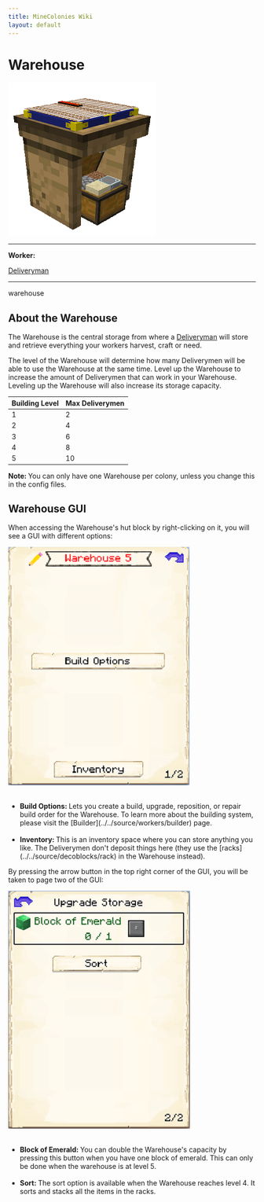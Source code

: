 ```yaml
---
title: MineColonies Wiki
layout: default
---
```

# Warehouse

<div class="infobox box text-center">
    <img src="../../assets/images/buildings/warehouse.png" alt="Warehouse's Hut" />
    <hr />
    <div class="row section-text text-left">
        <div class="col">
        <p><strong>Worker:</strong></p>
        </div>
        <div class="col">
        <p><a href="../workers/deliveryman">Deliveryman</a></p>
        </div>
    </div>
    <hr />
    <recipe>warehouse</recipe>
</div>

## About the Warehouse

The Warehouse is the central storage from where a [Deliveryman](../../source/workers/deliveryman) will store and retrieve everything your workers harvest, craft or need.

The level of the Warehouse will determine how many Deliverymen will be able to use the Warehouse at the same time. Level up the Warehouse to increase the amount of Deliverymen that can work in your Warehouse. Leveling up the Warehouse will also increase its storage capacity.

| Building Level | Max Deliverymen |
| -----  | ------ |
| 1 | 2  |
| 2 | 4  |
| 3 | 6  |
| 4 | 8  |
| 5 | 10 |  


<strong>Note: </strong>You can only have one Warehouse per colony, unless you change this in the config files.

## Warehouse GUI

When accessing the Warehouse's hut block by right-clicking on it, you will see a GUI with different options:  

<div class="row">
  <div class="col-sm-12 col-md">
    <img src="../../assets/images/gui/warehousegui1.png" class="img-fluid mx-auto" alt="Warehouse Hut GUI">
  </div>
  <div class="col-sm-12 col-md">
    <br>
    <ul>
      <li><strong>Build Options: </strong>Lets you create a build, upgrade, reposition, or repair build order for the Warehouse. To learn more about the building system, please visit the [Builder](../../source/workers/builder) page.</li><br>
      <li><strong>Inventory: </strong>This is an inventory space where you can store anything you like. The Deliverymen don't deposit things here (they use the [racks](../../source/decoblocks/rack) in the Warehouse instead).</li>
    </ul>
  </div>
</div>  

By pressing the arrow button in the top right corner of the GUI, you will be taken to page two of the GUI:  

<div class="row">
  <div class="col-sm-12 col-md">
    <img src="../../assets/images/gui/warehousegui2.png" class="img-fluid mx-auto" alt="Warehouse GUI 2">
  </div><br>
  <div class="col-sm-12 col-md">
    <ul>
      <li><strong>Block of Emerald: </strong>You can double the Warehouse's capacity by pressing this button when you have one block of emerald. This can only be done when the warehouse is at level 5.</li><br>
      <li><strong>Sort: </strong>The sort option is available when the Warehouse reaches level 4. It sorts and stacks all the items in the racks.
    
